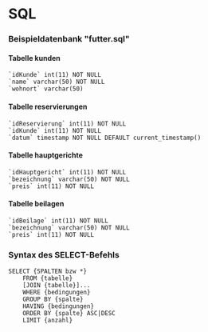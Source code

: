 # SQL

### Beispieldatenbank "futter.sql"
#### Tabelle kunden
    `idKunde` int(11) NOT NULL
    `name` varchar(50) NOT NULL
    `wohnort` varchar(50)

#### Tabelle reservierungen
    `idReservierung` int(11) NOT NULL
    `idKunde` int(11) NOT NULL
    `datum` timestamp NOT NULL DEFAULT current_timestamp()

#### Tabelle hauptgerichte
    `idHauptgericht` int(11) NOT NULL
    `bezeichnung` varchar(50) NOT NULL
    `preis` int(11) NOT NULL

#### Tabelle beilagen
    `idBeilage` int(11) NOT NULL
    `bezeichnung` varchar(50) NOT NULL
    `preis` int(11) NOT NULL

### Syntax des SELECT-Befehls
```
SELECT {SPALTEN bzw *}
    FROM {tabelle}
    [JOIN {tabelle}]...
    WHERE {bedingungen}
    GROUP BY {spalte}
    HAVING {bedingungen}
    ORDER BY {spalte} ASC|DESC
    LIMIT {anzahl}
```
